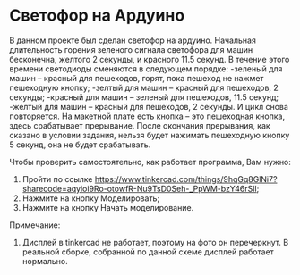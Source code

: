 # Светофор на Ардуино

В данном проекте был сделан светофор на ардуино. Начальная длительность горения зеленого сигнала светофора для 
машин бесконечна, желтого 2 секунды, и красного 11.5 секунд. В течение этого времени светодиоды 
сменяются в следующем порядке: 
-зеленый для машин – красный для пешеходов, горят, пока пешеход не нажмет пешеходную кнопку;
-зелтый для машин – красный для пешеходов, 2 секунды;
-красный для машин – зеленый для пешеходов, 11.5 секунд;
-желтый для машин – красный для пешеходов, 2 секунды.
И цикл снова повторяется. На макетной плате есть кнопка – это пешеходная кнопка, здесь срабатывает 
прерывание. После окончания прерывания, как сказано в условии задания, нельзя 
будет нажимать пешеходную кнопку 5 секунд, она не будет срабатывать.

Чтобы проверить самостоятельно, как работает программа, Вам нужно:
1) Пройти по ссылке https://www.tinkercad.com/things/9hqGq8GlNi7?sharecode=aqyioi9Ro-otowfR-Nu9TsD0Seh-_PpWM-bzY46rSlI;
2) Нажмите на кнопку Моделировать;
3) Нажмите на кнопку Начать моделирование.

Примечание: 
1) Дисплей в tinkercad не работает, поэтому на фото он перечеркнут. В реальной сборке, собранной по 
данной схеме дисплей работает нормально.